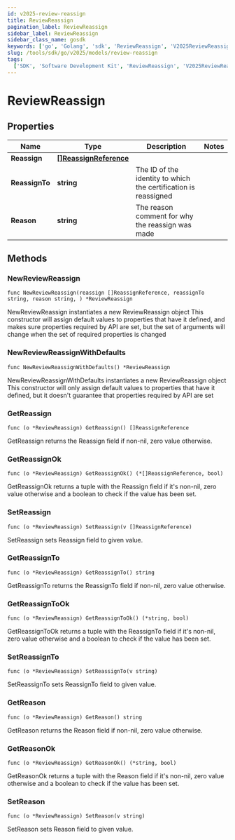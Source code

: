 ```yaml
---
id: v2025-review-reassign
title: ReviewReassign
pagination_label: ReviewReassign
sidebar_label: ReviewReassign
sidebar_class_name: gosdk
keywords: ['go', 'Golang', 'sdk', 'ReviewReassign', 'V2025ReviewReassign']
slug: /tools/sdk/go/v2025/models/review-reassign
tags:
  ['SDK', 'Software Development Kit', 'ReviewReassign', 'V2025ReviewReassign']
---
```


# ReviewReassign

## Properties

| Name | Type | Description | Notes |
| --- | --- | --- | --- |
| **Reassign** | [**[]ReassignReference**](reassign-reference) |  |
| **ReassignTo** | **string** | The ID of the identity to which the certification is reassigned |
| **Reason** | **string** | The reason comment for why the reassign was made |

## Methods

### NewReviewReassign

`func NewReviewReassign(reassign []ReassignReference, reassignTo string, reason string, ) *ReviewReassign`

NewReviewReassign instantiates a new ReviewReassign object This constructor will assign default values to properties that have it defined, and makes sure properties required by API are set, but the set of arguments will change when the set of required properties is changed

### NewReviewReassignWithDefaults

`func NewReviewReassignWithDefaults() *ReviewReassign`

NewReviewReassignWithDefaults instantiates a new ReviewReassign object This constructor will only assign default values to properties that have it defined, but it doesn't guarantee that properties required by API are set

### GetReassign

`func (o *ReviewReassign) GetReassign() []ReassignReference`

GetReassign returns the Reassign field if non-nil, zero value otherwise.

### GetReassignOk

`func (o *ReviewReassign) GetReassignOk() (*[]ReassignReference, bool)`

GetReassignOk returns a tuple with the Reassign field if it's non-nil, zero value otherwise and a boolean to check if the value has been set.

### SetReassign

`func (o *ReviewReassign) SetReassign(v []ReassignReference)`

SetReassign sets Reassign field to given value.

### GetReassignTo

`func (o *ReviewReassign) GetReassignTo() string`

GetReassignTo returns the ReassignTo field if non-nil, zero value otherwise.

### GetReassignToOk

`func (o *ReviewReassign) GetReassignToOk() (*string, bool)`

GetReassignToOk returns a tuple with the ReassignTo field if it's non-nil, zero value otherwise and a boolean to check if the value has been set.

### SetReassignTo

`func (o *ReviewReassign) SetReassignTo(v string)`

SetReassignTo sets ReassignTo field to given value.

### GetReason

`func (o *ReviewReassign) GetReason() string`

GetReason returns the Reason field if non-nil, zero value otherwise.

### GetReasonOk

`func (o *ReviewReassign) GetReasonOk() (*string, bool)`

GetReasonOk returns a tuple with the Reason field if it's non-nil, zero value otherwise and a boolean to check if the value has been set.

### SetReason

`func (o *ReviewReassign) SetReason(v string)`

SetReason sets Reason field to given value.
